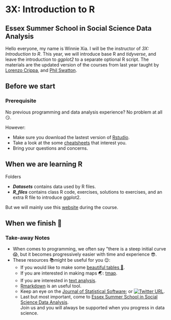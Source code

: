 # 3X: Introduction to R
## Essex Summer School in Social Science Data Analysis

Hello everyone, my name is Winnie Xia. I will be the instructor of _3X: Introduction to R_.
This year, we will introduce base R and _tidyverse_, and leave the introduction to _ggplot2_ to a separate optional R script. The materials are the updated version of the courses from last year taught by [Lorenzo Crippa](https://lorenzo-crippa.github.io), and [Phil Swatton](https://philswatton.github.io).

## Before we start
### Prerequisite
No previous programming and data analysis experience? No problem at all 😏.

However:
- Make sure you download the lastest version of [Rstudio](https://www.rstudio.com). 
- Take a look at the some [cheatsheets](https://www.rstudio.com/resources/cheatsheets/) that interest you.
- Bring your questions and concerns.

## When we are learning R
Folders
- ***Datasets*** contains data used by R files.
- ***R_files*** contains class R code, exercises, solutions to exercises, and an extra R file to introduce ggplot2.

But we will mainly use this [website](https://raw.githack.com/Shiyi-Xia/ESS_3x_website/main/_site/index.html#1_Introduction) during the course.

## When we finish 🎉
### Take-away Notes

- When comes to programming, we often say "there is a steep initial curve 😱, but it becomes progressively easier with time and experience 😎.
- These resources 📚might be useful for you 😌:
   - If you would like to make some [beautiful tables 📑](https://rfortherestofus.com/2019/11/how-to-make-beautiful-tables-in-r/).
   -  If you are interested in making maps 🌏: [tmap](https://github.com/r-tmap/tmap).
   -  If you are interested in [text analysis](https://quanteda.io).
   -  [Rmarkdown](https://bookdown.org/yihui/rmarkdown/) is an useful tool.
   -  Keep an eye on the [Journal of Statistical Software](https://www.jstatsoft.org/index); or  [![Twitter URL](https://img.shields.io/twitter/follow/Rstudiotips?style=social)](https://twitter.com/rstudiotips).
   -  Last but most important, come to [Essex Summer School in Social Science Data Analysis](https://essexsummerschool.com). \
   Join us and you will always be supported when you progress in data science.
